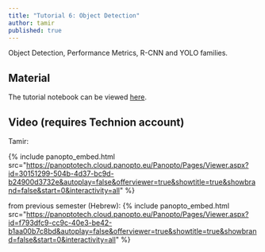 ```yaml
---
title: "Tutorial 6: Object Detection"
author: tamir
published: true
---
```


Object Detection, Performance Metrics, R-CNN and YOLO families.

## Material

The tutorial notebook can be viewed [here](https://nbviewer.org/github/vistalab-technion/cs236781-tutorials/blob/master/t06-%20Object%20detection/tutorial6-OD.ipynb?flush_cache=true).

## Video (requires Technion account)


Tamir:

{% include panopto_embed.html src="https://panoptotech.cloud.panopto.eu/Panopto/Pages/Viewer.aspx?id=30151299-504b-4d37-bc9d-b24900d3732e&autoplay=false&offerviewer=true&showtitle=true&showbrand=false&start=0&interactivity=all" %}


from previous semester (Hebrew):
{% include panopto_embed.html src="https://panoptotech.cloud.panopto.eu/Panopto/Pages/Viewer.aspx?id=f793dfc9-cc9c-40e3-be42-b1aa00b7c8bd&autoplay=false&offerviewer=true&showtitle=true&showbrand=false&start=0&interactivity=all" %}


